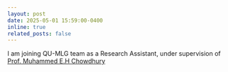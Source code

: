 ```yaml
---
layout: post
date: 2025-05-01 15:59:00-0400
inline: true
related_posts: false
---
```


I am joining QU-MLG team as a Research Assistant, under supervision of [Prof. Muhammed E.H Chowdhury](https://sites.google.com/view/mchowdhury)
